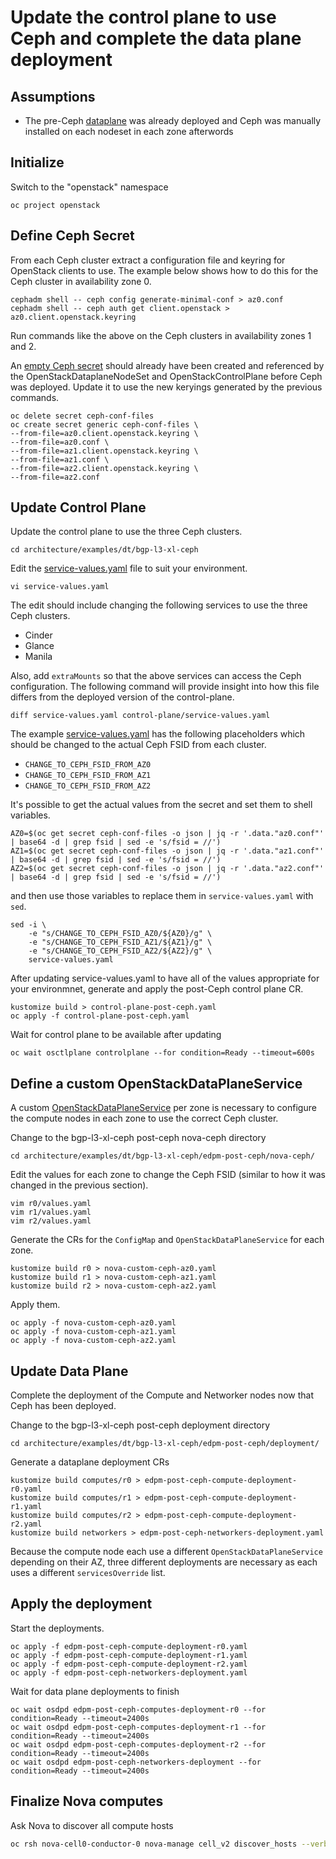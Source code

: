 # Update the control plane to use Ceph and complete the data plane deployment

## Assumptions

- The pre-Ceph [dataplane](data-plane.md) was already deployed and
  Ceph was manually installed on each nodeset in each zone afterwords

## Initialize

Switch to the "openstack" namespace
```
oc project openstack
```

## Define Ceph Secret

From each Ceph cluster extract a configuration file and keyring for
OpenStack clients to use. The example below shows how to do this for
the Ceph cluster in availability zone 0.
```
cephadm shell -- ceph config generate-minimal-conf > az0.conf
cephadm shell -- ceph auth get client.openstack > az0.client.openstack.keyring
```
Run commands like the above on the Ceph clusters in
availability zones 1 and 2.

An [empty Ceph secret](control-plane/empty-ceph-secret.yaml) should
already have been created and referenced by the
OpenStackDataplaneNodeSet and OpenStackControlPlane before Ceph was
deployed. Update it to use the new keryings generated by the previous
commands.
```
oc delete secret ceph-conf-files
oc create secret generic ceph-conf-files \
--from-file=az0.client.openstack.keyring \
--from-file=az0.conf \
--from-file=az1.client.openstack.keyring \
--from-file=az1.conf \
--from-file=az2.client.openstack.keyring \
--from-file=az2.conf
```

## Update Control Plane

Update the control plane to use the three Ceph clusters.
```
cd architecture/examples/dt/bgp-l3-xl-ceph
```
Edit the [service-values.yaml](service-values.yaml) file to suit your
environment.
```
vi service-values.yaml
```
The edit should include changing the following services to use the
three Ceph clusters.

- Cinder
- Glance
- Manila

Also, add `extraMounts` so that the above services can access
the Ceph configuration. The following command will provide insight
into how this file differs from the deployed version of the
control-plane.
```
diff service-values.yaml control-plane/service-values.yaml
```
The example [service-values.yaml](service-values.yaml) has the
following placeholders which should be changed to the actual Ceph FSID
from each cluster.

- `CHANGE_TO_CEPH_FSID_FROM_AZ0`
- `CHANGE_TO_CEPH_FSID_FROM_AZ1`
- `CHANGE_TO_CEPH_FSID_FROM_AZ2`

It's possible to get the actual values from the secret and set them to
shell variables.
```
AZ0=$(oc get secret ceph-conf-files -o json | jq -r '.data."az0.conf"' | base64 -d | grep fsid | sed -e 's/fsid = //')
AZ1=$(oc get secret ceph-conf-files -o json | jq -r '.data."az1.conf"' | base64 -d | grep fsid | sed -e 's/fsid = //')
AZ2=$(oc get secret ceph-conf-files -o json | jq -r '.data."az2.conf"' | base64 -d | grep fsid | sed -e 's/fsid = //')
```
and then use those variables to replace them in `service-values.yaml`
with `sed`.
```
sed -i \
    -e "s/CHANGE_TO_CEPH_FSID_AZ0/${AZ0}/g" \
    -e "s/CHANGE_TO_CEPH_FSID_AZ1/${AZ1}/g" \
    -e "s/CHANGE_TO_CEPH_FSID_AZ2/${AZ2}/g" \
    service-values.yaml
```
After updating service-values.yaml to have all of the values
appropriate for your environmnet, generate and apply the post-Ceph
control plane CR.
```
kustomize build > control-plane-post-ceph.yaml
oc apply -f control-plane-post-ceph.yaml
```
Wait for control plane to be available after updating
```
oc wait osctlplane controlplane --for condition=Ready --timeout=600s
```

## Define a custom OpenStackDataPlaneService

A custom
[OpenStackDataPlaneService](https://openstack-k8s-operators.github.io/openstack-operator/dataplane/#proc_creating-a-custom-service_dataplane)
per zone is necessary to configure the compute nodes in
each zone to use the correct Ceph cluster.

Change to the bgp-l3-xl-ceph post-ceph nova-ceph directory
```
cd architecture/examples/dt/bgp-l3-xl-ceph/edpm-post-ceph/nova-ceph/
```
Edit the values for each zone to change the Ceph FSID (similar to how
it was changed in the previous section).
```
vim r0/values.yaml
vim r1/values.yaml
vim r2/values.yaml
```
Generate the CRs for the `ConfigMap` and `OpenStackDataPlaneService`
for each zone.
```
kustomize build r0 > nova-custom-ceph-az0.yaml
kustomize build r1 > nova-custom-ceph-az1.yaml
kustomize build r2 > nova-custom-ceph-az2.yaml
```
Apply them.
```
oc apply -f nova-custom-ceph-az0.yaml
oc apply -f nova-custom-ceph-az1.yaml
oc apply -f nova-custom-ceph-az2.yaml
```

## Update Data Plane

Complete the deployment of the Compute and Networker nodes now that
Ceph has been deployed.

Change to the bgp-l3-xl-ceph post-ceph deployment directory
```
cd architecture/examples/dt/bgp-l3-xl-ceph/edpm-post-ceph/deployment/
```
Generate a dataplane deployment CRs
```
kustomize build computes/r0 > edpm-post-ceph-compute-deployment-r0.yaml
kustomize build computes/r1 > edpm-post-ceph-compute-deployment-r1.yaml
kustomize build computes/r2 > edpm-post-ceph-compute-deployment-r2.yaml
kustomize build networkers > edpm-post-ceph-networkers-deployment.yaml
```
Because the compute node each use a different
`OpenStackDataPlaneService` depending on their AZ, three different
deployments are necessary as each uses a different `servicesOverride`
list.

## Apply the deployment

Start the deployments.
```
oc apply -f edpm-post-ceph-compute-deployment-r0.yaml
oc apply -f edpm-post-ceph-compute-deployment-r1.yaml
oc apply -f edpm-post-ceph-compute-deployment-r2.yaml
oc apply -f edpm-post-ceph-networkers-deployment.yaml
```
Wait for data plane deployments to finish
```
oc wait osdpd edpm-post-ceph-computes-deployment-r0 --for condition=Ready --timeout=2400s
oc wait osdpd edpm-post-ceph-computes-deployment-r1 --for condition=Ready --timeout=2400s
oc wait osdpd edpm-post-ceph-computes-deployment-r2 --for condition=Ready --timeout=2400s
oc wait osdpd edpm-post-ceph-networkers-deployment --for condition=Ready --timeout=2400s
```

## Finalize Nova computes

Ask Nova to discover all compute hosts
```bash
oc rsh nova-cell0-conductor-0 nova-manage cell_v2 discover_hosts --verbose
```
